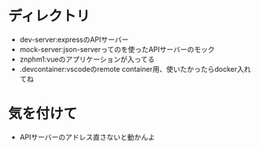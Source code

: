 # ディレクトリ
- dev-server:expressのAPIサーバー
- mock-server:json-serverってのを使ったAPIサーバーのモック
- znphm1:vueのアプリケーションが入ってる
- .devcontainer:vscodeのremote container用、使いたかったらdocker入れてね

# 気を付けて
- APIサーバーのアドレス直さないと動かんよ
